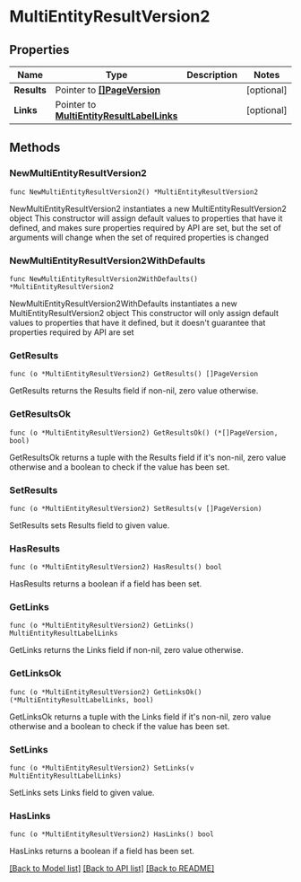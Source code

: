# MultiEntityResultVersion2

## Properties

Name | Type | Description | Notes
------------ | ------------- | ------------- | -------------
**Results** | Pointer to [**[]PageVersion**](PageVersion.md) |  | [optional] 
**Links** | Pointer to [**MultiEntityResultLabelLinks**](MultiEntityResultLabelLinks.md) |  | [optional] 

## Methods

### NewMultiEntityResultVersion2

`func NewMultiEntityResultVersion2() *MultiEntityResultVersion2`

NewMultiEntityResultVersion2 instantiates a new MultiEntityResultVersion2 object
This constructor will assign default values to properties that have it defined,
and makes sure properties required by API are set, but the set of arguments
will change when the set of required properties is changed

### NewMultiEntityResultVersion2WithDefaults

`func NewMultiEntityResultVersion2WithDefaults() *MultiEntityResultVersion2`

NewMultiEntityResultVersion2WithDefaults instantiates a new MultiEntityResultVersion2 object
This constructor will only assign default values to properties that have it defined,
but it doesn't guarantee that properties required by API are set

### GetResults

`func (o *MultiEntityResultVersion2) GetResults() []PageVersion`

GetResults returns the Results field if non-nil, zero value otherwise.

### GetResultsOk

`func (o *MultiEntityResultVersion2) GetResultsOk() (*[]PageVersion, bool)`

GetResultsOk returns a tuple with the Results field if it's non-nil, zero value otherwise
and a boolean to check if the value has been set.

### SetResults

`func (o *MultiEntityResultVersion2) SetResults(v []PageVersion)`

SetResults sets Results field to given value.

### HasResults

`func (o *MultiEntityResultVersion2) HasResults() bool`

HasResults returns a boolean if a field has been set.

### GetLinks

`func (o *MultiEntityResultVersion2) GetLinks() MultiEntityResultLabelLinks`

GetLinks returns the Links field if non-nil, zero value otherwise.

### GetLinksOk

`func (o *MultiEntityResultVersion2) GetLinksOk() (*MultiEntityResultLabelLinks, bool)`

GetLinksOk returns a tuple with the Links field if it's non-nil, zero value otherwise
and a boolean to check if the value has been set.

### SetLinks

`func (o *MultiEntityResultVersion2) SetLinks(v MultiEntityResultLabelLinks)`

SetLinks sets Links field to given value.

### HasLinks

`func (o *MultiEntityResultVersion2) HasLinks() bool`

HasLinks returns a boolean if a field has been set.


[[Back to Model list]](../README.md#documentation-for-models) [[Back to API list]](../README.md#documentation-for-api-endpoints) [[Back to README]](../README.md)


